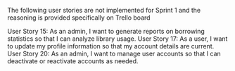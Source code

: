 
The following user stories are not implemented for Sprint 1 and the reasoning is provided specifically on Trello board


User Story 15: As an admin, I want to generate reports on borrowing statistics so that I can analyze library usage.
User Story 17: As a user, I want to update my profile information so that my account details are current.
User Story 20: As an admin, I want to manage user accounts so that I can deactivate or reactivate accounts as needed.

